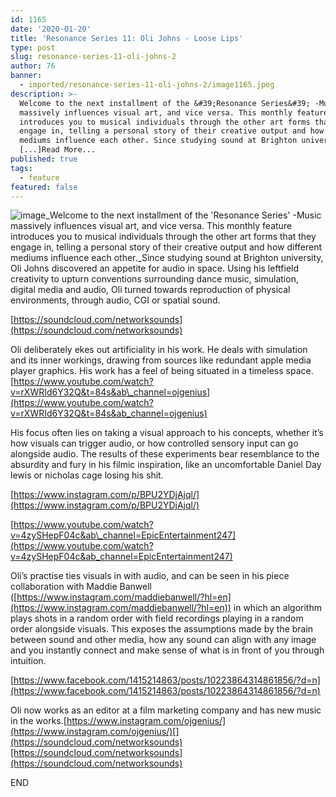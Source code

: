 ```yaml
---
id: 1165
date: '2020-01-20'
title: 'Resonance Series 11: Oli Johns - Loose Lips'
type: post
slug: resonance-series-11-oli-johns-2
author: 76
banner:
  - imported/resonance-series-11-oli-johns-2/image1165.jpeg
description: >-
  Welcome to the next installment of the &#39;Resonance Series&#39; -Music
  massively influences visual art, and vice versa. This monthly feature
  introduces you to musical individuals through the other art forms that they
  engage in, telling a personal story of their creative output and how different
  mediums influence each other. Since studying sound at Brighton university,
  [...]Read More...
published: true
tags:
  - feature
featured: false
---
```

![image](../imported/resonance-series-11-oli-johns-2/image1165.jpeg)_Welcome to the next installment of the 'Resonance Series' -Music massively influences visual art, and vice versa. This monthly feature introduces you to musical individuals through the other art forms that they engage in, telling a personal story of their creative output and how different mediums influence each other._Since studying sound at Brighton university, Oli Johns discovered an appetite for audio in space. Using his leftfield creativity to upturn conventions surrounding dance music, simulation, digital media and audio, Oli turned towards reproduction of physical environments, through audio, CGI or spatial sound.  
  
[https://soundcloud.com/networksounds](https://soundcloud.com/networksounds)

Oli deliberately ekes out artificiality in his work. He deals with simulation and its inner workings, drawing from sources like redundant apple media player graphics. His work has a feel of being situated in a timeless space.   
[https://www.youtube.com/watch?v=rXWRId6Y32Q&t=84s&ab\_channel=ojgenius](https://www.youtube.com/watch?v=rXWRId6Y32Q&t=84s&ab_channel=ojgenius)

His focus often lies on taking a visual approach to his concepts, whether it’s how visuals can trigger audio, or how controlled sensory input can go alongside audio. The results of these experiments bear resemblance to the absurdity and fury in his filmic inspiration, like an uncomfortable Daniel Day lewis or nicholas cage losing his shit.  
  
[https://www.instagram.com/p/BPU2YDjAjql/](https://www.instagram.com/p/BPU2YDjAjql/)

[https://www.youtube.com/watch?v=4zySHepF04c&ab\_channel=EpicEntertainment247](https://www.youtube.com/watch?v=4zySHepF04c&ab_channel=EpicEntertainment247)

Oli’s practise ties visuals in with audio, and can be seen in his piece collaboration with Maddie Banwell ([](https://www.instagram.com/maddiebanwell/?hl=en)[https://www.instagram.com/maddiebanwell/?hl=en](https://www.instagram.com/maddiebanwell/?hl=en)) in which an algorithm plays shots in a random order with field recordings playing in a random order alongside visuals. This exposes the assumptions made by the brain between sound and other media, how any sound can align with any image and you instantly connect and make sense of what is in front of you through intuition. 

[](https://www.facebook.com/1415214863/posts/10223864314861856/?d=n)[https://www.facebook.com/1415214863/posts/10223864314861856/?d=n](https://www.facebook.com/1415214863/posts/10223864314861856/?d=n)

Oli now works as an editor at a film marketing company and has new music in the works.[](https://www.instagram.com/ojgenius/)[https://www.instagram.com/ojgenius/](https://www.instagram.com/ojgenius/)[](https://soundcloud.com/networksounds)[https://soundcloud.com/networksounds](https://soundcloud.com/networksounds)

END